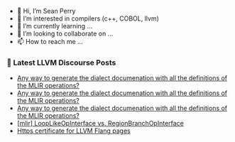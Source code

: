 - 👋 Hi, I’m Sean Perry
- 👀 I’m interested in compilers (c++, COBOL, llvm)
- 🌱 I’m currently learning ...
- 💞️ I’m looking to collaborate on ...
- 📫 How to reach me ...

<!---
s66perry/s66perry is a ✨ special ✨ repository because its `README.md` (this file) appears on your GitHub profile.
You can click the Preview link to take a look at your changes.
--->
### 📕 Latest LLVM Discourse Posts

<!-- DISCOURSE-LLVM:START -->
- [Any way to generate the dialect documenation with all the definitions of the MLIR operations?](https://discourse.llvm.org/t/any-way-to-generate-the-dialect-documenation-with-all-the-definitions-of-the-mlir-operations/60675/3)
- [Any way to generate the dialect documenation with all the definitions of the MLIR operations?](https://discourse.llvm.org/t/any-way-to-generate-the-dialect-documenation-with-all-the-definitions-of-the-mlir-operations/60675/2)
- [Any way to generate the dialect documenation with all the definitions of the MLIR operations?](https://discourse.llvm.org/t/any-way-to-generate-the-dialect-documenation-with-all-the-definitions-of-the-mlir-operations/60675/1)
- [[mlir] LoopLikeOpInterface vs. RegionBranchOpInterface](https://discourse.llvm.org/t/mlir-looplikeopinterface-vs-regionbranchopinterface/60494/10)
- [Https certificate for LLVM Flang pages](https://discourse.llvm.org/t/https-certificate-for-llvm-flang-pages/60519/3)
<!-- DISCOURSE-LLVM:END -->
